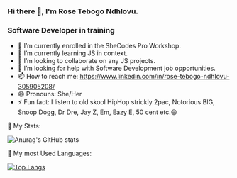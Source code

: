 ### Hi there 👋, I'm Rose Tebogo Ndhlovu.
### Software Developer in training

- 🔭 I’m currently enrolled in the SheCodes Pro Workshop.
- 🌱 I’m currently learning JS in context.
- 👯 I’m looking to collaborate on any JS projects.
- 🤔 I’m looking for help with Software Development job opportunities.
- 📫 How to reach me: https://www.linkedin.com/in/rose-tebogo-ndhlovu-305905208/
- 😄 Pronouns: She/Her
- ⚡ Fun fact: I listen to old skool HipHop strickly 2pac, Notorious BIG, Snoop Dogg, Dr Dre, Jay Z, Em, Eazy E, 50 cent etc.😄


🌱 My Stats:


![Anurag's GitHub stats](https://github-readme-stats.vercel.app/api?username=rosesweetroux02&show_icons=true&theme=radical)


 💬 My most Used Languages:
 

[![Top Langs](https://github-readme-stats.vercel.app/api/top-langs/?username=rosesweetroux02&hide_progress=true)](https://github.com/anuraghazra/github-readme-stats)
